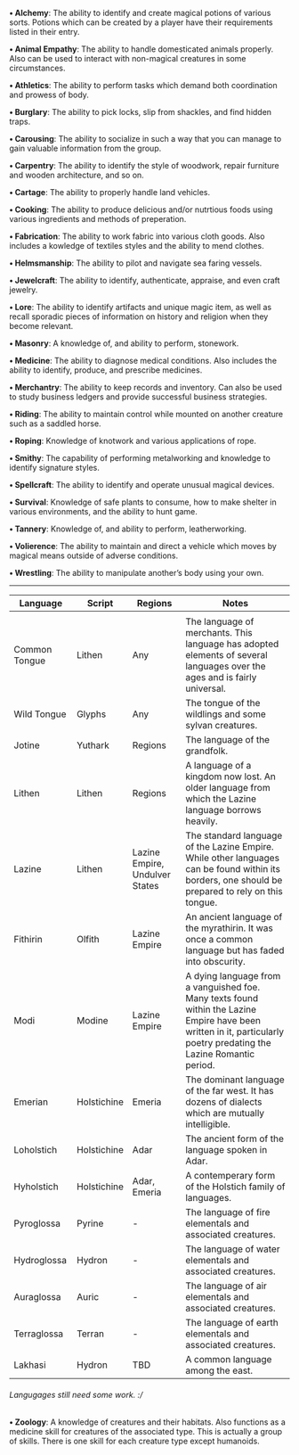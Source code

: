 **• Alchemy**: The ability to identify and create magical potions of various sorts. Potions which can be created by a player have their requirements listed in their entry.

**• Animal Empathy**: The ability to handle domesticated animals properly. Also can be used to interact with non-magical creatures in some circumstances.

**• Athletics**: The ability to perform tasks which demand both coordination and prowess of body.

**• Burglary**: The ability to pick locks, slip from shackles, and find hidden traps.

**• Carousing**: The ability to socialize in such a way that you can manage to gain valuable information from the group.

**• Carpentry**: The ability to identify the style of woodwork, repair furniture and wooden architecture, and so on.

**• Cartage**: The ability to properly handle land vehicles.

**• Cooking**: The ability to produce delicious and/or nutrtious foods using various ingredients and methods of preperation.

**• Fabrication**: The ability to work fabric into various cloth goods. Also includes a kowledge of textiles styles and the ability to mend clothes. 

**• Helmsmanship**: The ability to pilot and navigate sea faring vessels.

**• Jewelcraft**: The ability to identify, authenticate, appraise, and even craft jewelry.

**• Lore**: The ability to identify artifacts and unique magic item, as well as recall sporadic pieces of information on history and religion when they become relevant.

**• Masonry**: A knowledge of, and ability to perform, stonework.

**• Medicine**: The ability to diagnose medical conditions. Also includes the ability to identify, produce, and prescribe medicines.
 
**• Merchantry**: The ability to keep records and inventory. Can also be used to study business ledgers and provide successful business strategies.
 
**• Riding**: The ability to maintain control while mounted on another creature such as a saddled horse.
  
**• Roping**: Knowledge of knotwork and various applications of rope.
 
**• Smithy**: The capability of performing metalworking and knowledge to identify signature styles.
   
**• Spellcraft**: The ability to identify and operate unusual magical devices.
 
**• Survival**: Knowledge of safe plants to consume, how to make shelter in various environments, and the ability to hunt game.

**• Tannery**: Knowledge of, and ability to perform, leatherworking.

**• Volierence**: The ability to maintain and direct a vehicle which moves by magical means outside of adverse conditions.
  
**• Wrestling**: The ability to manipulate another’s body using your own.

-----

| Language | Script | Regions | Notes |
|----------|--------|---------|-------|
|          |        |         |       |
| Common Tongue | Lithen | Any | The language of merchants. This language has adopted elements of several languages over the ages and is fairly universal. |
| Wild Tongue | Glyphs | Any | The tongue of the wildlings and some sylvan creatures. |
| Jotine | Yuthark | Regions | The language of the grandfolk. |
| Lithen | Lithen | Regions | A language of a kingdom now lost. An older language from which the Lazine language borrows heavily. |
| Lazine | Lithen | Lazine Empire, Undulver States | The standard language of the Lazine Empire. While other languages can be found within its borders, one should be prepared to rely on this tongue. |
| Fithirin | Olfith | Lazine Empire | An ancient language of the myrathirin. It was once a common language but has faded into obscurity. |
| Modi | Modine | Lazine Empire | A dying language from a vanguished foe. Many texts found within the Lazine Empire have been written in it, particularly poetry predating the Lazine Romantic period. |
| Emerian | Holstichine | Emeria | The dominant language of the far west. It has dozens of dialects which are mutually intelligible. |
| Loholstich | Holstichine | Adar | The ancient form of the language spoken in Adar. |
| Hyholstich | Holstichine | Adar, Emeria | A contemperary form of the Holstich family of languages. |
| Pyroglossa | Pyrine | - | The language of fire elementals and associated creatures. |
| Hydroglossa | Hydron | - | The language of water elementals and associated creatures. |
| Auraglossa | Auric | - | The language of air elementals and associated creatures. |
| Terraglossa | Terran | - | The language of earth elementals and associated creatures. |
| Lakhasi | Hydron | TBD | A common language among the east. |

###### Langugages still need some work. :/

**• Zoology**: A knowledge of creatures and their habitats. Also functions as a medicine skill for creatures of the associated type. This is actually a group of skills. There is one skill for each creature type except humanoids.
